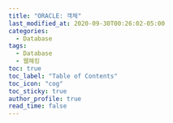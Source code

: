 ```yaml
---
title: "ORACLE: 객체"
last_modified_at: 2020-09-30T00:26:02-05:00
categories:
  - Database
tags:
  - Database
  - 웹해킹
toc: true 
toc_label: "Table of Contents"
toc_icon: "cog"
toc_sticky: true 
author_profile: true 
read_time: false 
---
```


<figure class="align-center">
  <img src="{{ site.url }}{{ site.baseurl }}/assets/images/Database/oracle1.JPG" alt="">
  <figcaption></figcaption>
</figure>